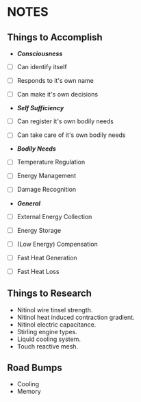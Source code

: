 NOTES
=====

## Things to Accomplish

 * ***Consciousness***
  - [ ] Can identify itself
  - [ ] Responds to it's own name
  - [ ] Can make it's own decisions


 * ***Self Sufficiency***
  - [ ] Can register it's own bodily needs
  - [ ] Can take care of it's own bodily needs


 * ***Bodily Needs***
  - [ ] Temperature Regulation
  - [ ] Energy Management
  - [ ] Damage Recognition


 * ***General***
  - [ ] External Energy Collection
  - [ ] Energy Storage
  - [ ] (Low Energy) Compensation
  - [ ] Fast Heat Generation
  - [ ] Fast Heat Loss


## Things to Research
 * Nitinol wire tinsel strength.
 * Nitinol heat induced contraction gradient.
 * Nitinol electric capacitance.
 * Stirling engine types.
 * Liquid cooling system.
 * Touch reactive mesh.

## Road Bumps
 * Cooling
 * Memory
